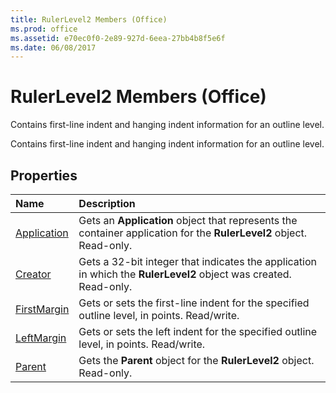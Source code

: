 ```yaml
---
title: RulerLevel2 Members (Office)
ms.prod: office
ms.assetid: e70ec0f0-2e89-927d-6eea-27bb4b8f5e6f
ms.date: 06/08/2017
---
```



# RulerLevel2 Members (Office)
Contains first-line indent and hanging indent information for an outline level.

Contains first-line indent and hanging indent information for an outline level.


## Properties



|**Name**|**Description**|
|:-----|:-----|
|[Application](rulerlevel2-application-property-office.md)|Gets an **Application** object that represents the container application for the **RulerLevel2** object. Read-only.|
|[Creator](rulerlevel2-creator-property-office.md)|Gets a 32-bit integer that indicates the application in which the **RulerLevel2** object was created. Read-only.|
|[FirstMargin](rulerlevel2-firstmargin-property-office.md)|Gets or sets the first-line indent for the specified outline level, in points. Read/write.|
|[LeftMargin](rulerlevel2-leftmargin-property-office.md)|Gets or sets the left indent for the specified outline level, in points. Read/write.|
|[Parent](rulerlevel2-parent-property-office.md)|Gets the **Parent** object for the **RulerLevel2** object. Read-only.|

